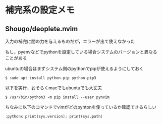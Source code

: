 # 補完系の設定メモ

## Shougo/deoplete.nvim

入力の補完に闇の力を与えるものだが，エラーが出て使えなかった

もし，pyenvなどでpythonを設定している場合システムのバージョンと異なることがある

ubuntuの場合はまずシステム側のpythonでpipが使えるようにしておく
```
$ sudo apt install python-pip python-pip3
```

以下を実行，おそらくmacでもubuntuでも大丈夫
```
$ /usr/bin/python3 -m pip install --user pynvim
```

ちなみに以下のコマンドでvimがどのpyhtonを使っているか確認できるらしい
```
:pythonx print(sys.version); print(sys.path)
```
```
```
